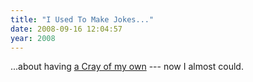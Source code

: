 ```yaml
---
title: "I Used To Make Jokes..."
date: 2008-09-16 12:04:57
year: 2008
---
```

...about having <a href="http://gizmodo.com/5050527/crays-first-windows+based-supercomputer-puts-a-64+core-datacenter-on-your-desk">a Cray of my own</a> --- now I almost could.
